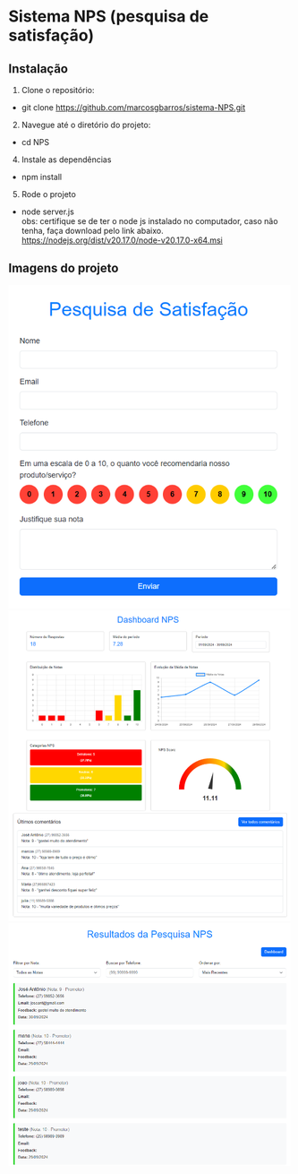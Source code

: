 # Sistema NPS (pesquisa de satisfação)

## Instalação

1. Clone o repositório:<br />
  - git clone https://github.com/marcosgbarros/sistema-NPS.git
2. Navegue até o diretório do projeto:<br />
  - cd NPS
4. Instale as dependências<br />
  - npm install
5. Rode o projeto<br />
  - node server.js<br />
obs: certifique se de ter o node js instalado no computador, caso não tenha, faça download pelo link abaixo.<br />
   https://nodejs.org/dist/v20.17.0/node-v20.17.0-x64.msi
## Imagens do projeto<br />
![Screenshot](images/survey.png)<br />
![Screenshot](images/dashboard.png)<br />
![Screenshot](images/feedbacks.png)
